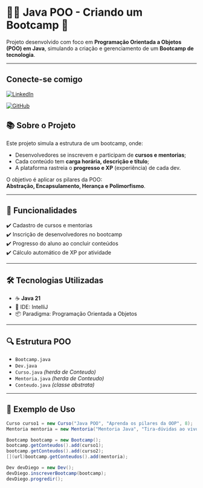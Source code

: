 # 👨‍🏫 Java POO - Criando um Bootcamp 🚀

Projeto desenvolvido com foco em **Programação Orientada a Objetos (POO) em Java**, simulando a criação e gerenciamento de um **Bootcamp de tecnologia**.

---

##  Conecte-se comigo
 [![LinkedIn](https://img.shields.io/badge/LinkedIn-0077B5?style=for-the-badge&logo=linkedin&logoColor=white)](https://www.linkedin.com/in/diego-camargo-88aa34294/)

[![GitHub](https://img.shields.io/badge/GitHub-100000?style=for-the-badge&logo=github&logoColor=white)](https://github.com/Diegodccs)

## 📚 Sobre o Projeto

Este projeto simula a estrutura de um bootcamp, onde:

- Desenvolvedores se inscrevem e participam de **cursos e mentorias**;
- Cada conteúdo tem **carga horária, descrição e título**;
- A plataforma rastreia o **progresso e XP** (experiência) de cada dev.

O objetivo é aplicar os pilares da POO:  
**Abstração, Encapsulamento, Herança e Polimorfismo**.

---

## 🧩 Funcionalidades

✔️ Cadastro de cursos e mentorias  
✔️ Inscrição de desenvolvedores no bootcamp  
✔️ Progresso do aluno ao concluir conteúdos  
✔️ Cálculo automático de XP por atividade

---

## 🛠️ Tecnologias Utilizadas

- ☕ **Java 21**
- 🧰 IDE: IntelliJ 
- 📦 Paradigma: Programação Orientada a Objetos

---

## 🔍 Estrutura POO

- `Bootcamp.java`
- `Dev.java`
- `Curso.java` *(herda de Conteudo)*
- `Mentoria.java` *(herda de Conteudo)*
- `Conteudo.java` *(classe abstrata)*

---

## 🧪 Exemplo de Uso

```java
Curso curso1 = new Curso("Java POO", "Aprenda os pilares da OOP", 8);
Mentoria mentoria = new Mentoria("Mentoria Java", "Tira-dúvidas ao vivo", LocalDate.now());

Bootcamp bootcamp = new Bootcamp();
bootcamp.getConteudos().add(curso1);
bootcamp.getConteudos().add(curso2);
[](url)bootcamp.getConteudos().add(mentoria);

Dev devDiego = new Dev();
devDiego.inscreverBootcamp(bootcamp);
devDiego.progredir();
